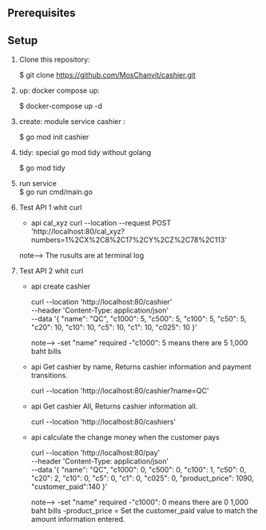 

## Prerequisites



## Setup

1. Clone this repository:

   $ git clone https://github.com/MosChanvit/cashier.git

2. up: docker compose up:

   $ docker-compose up -d

3. create:  module service cashier :

   $ go mod init cashier

4. tidy: special go mod tidy without golang 

    $ go mod tidy

5. run service  
   $ go run cmd/main.go

6. Test API 1 whit curl
    * api cal_xyz
    curl --location --request POST 'http://localhost:80/cal_xyz?numbers=1%2CX%2C8%2C17%2CY%2CZ%2C78%2C113'
    
    note--> The rusults are at terminal log

6. Test API 2 whit curl
    * api create cashier
    
        curl --location 'http://localhost:80/cashier' \
        --header 'Content-Type: application/json' \
        --data '{
            "name": "QC",
            "c1000": 5,
            "c500": 5,
            "c100": 5,
            "c50": 5,
            "c20": 10,
            "c10": 10,
            "c5": 10,
            "c1": 10,
            "c025": 10
        }'

        note--> 
        -set "name" required
        -"c1000": 5   means there are 5 1,000 baht bills


    * api Get cashier by name, Returns cashier information and payment transitions.
    
        curl --location 'http://localhost:80/cashier?name=QC'

    * api Get cashier All, Returns cashier information all.
    
        curl --location 'http://localhost:80/cashiers'

    * api calculate the change money when the customer pays

        curl --location 'http://localhost:80/pay' \
        --header 'Content-Type: application/json' \
        --data '{
            "name": "QC",
            "c1000": 0,
            "c500": 0,
            "c100": 1,
            "c50": 0,
            "c20": 2,
            "c10": 0,
            "c5": 0,
            "c1": 0,
            "c025": 0,
            "product_price": 1090,
            "customer_paid":140
        }'

        note--> 
        -set "name" required
        -"c1000": 0   means there are 0 1,000 baht bills
        -product_price  = Set the customer_paid value to match the amount information entered.